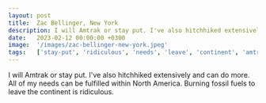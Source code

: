 ```yaml
---
layout: post
title:  Zac Bellinger, New York
description: I will Amtrak or stay put. I've also hitchhiked extensively and can do more. All of my needs can be fulfilled within North America. Burning fossil fue...
date:   2023-02-12 00:00:00 +0300
image:  '/images/zac-bellinger-new-york.jpeg'
tags:   ['stay-put', 'ridiculous', 'needs', 'leave', 'continent', 'amtrak']
---
```

I will Amtrak or stay put. I've also hitchhiked extensively and can do more. All of my needs can be fulfilled within North America. Burning fossil fuels to leave the continent is ridiculous.

